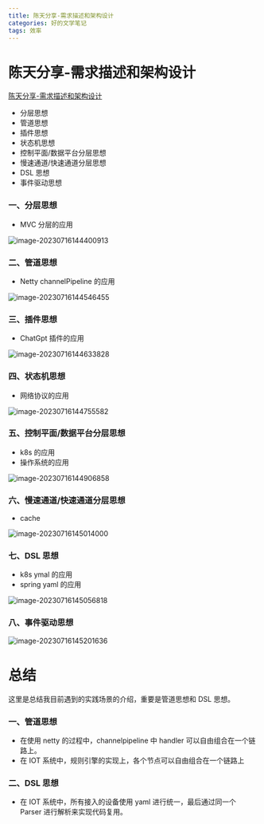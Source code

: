 ```yaml
---
title: 陈天分享-需求描述和架构设计
categories: 好的文学笔记
tags: 效率
---
```




# 陈天分享-需求描述和架构设计

[陈天分享-需求描述和架构设计](https://www.bilibili.com/video/BV1zT411p71z/?spm_id_from=333.1007.top_right_bar_window_history.content.click&vd_source=0e644564c992b81c9b3ca57495141777)



* 分层思想
* 管道思想
* 插件思想
* 状态机思想
* 控制平面/数据平台分层思想
* 慢速通道/快速通道分层思想
* DSL 思想
* 事件驱动思想



### 一、分层思想

* MVC 分层的应用

![image-20230716144400913](https://note-1305755407.cos.ap-nanjing.myqcloud.com/note/image-20230716144400913.png)



### 二、管道思想

* Netty channelPipeline 的应用

![image-20230716144546455](https://note-1305755407.cos.ap-nanjing.myqcloud.com/note/image-20230716144546455.png)



### 三、插件思想

* ChatGpt 插件的应用

![image-20230716144633828](https://note-1305755407.cos.ap-nanjing.myqcloud.com/note/image-20230716144633828.png)



### 四、状态机思想

* 网络协议的应用

![image-20230716144755582](https://note-1305755407.cos.ap-nanjing.myqcloud.com/note/image-20230716144755582.png)



### 五、控制平面/数据平台分层思想

* k8s 的应用
* 操作系统的应用

![image-20230716144906858](https://note-1305755407.cos.ap-nanjing.myqcloud.com/note/image-20230716144906858.png)



### 六、慢速通道/快速通道分层思想

* cache

![image-20230716145014000](https://note-1305755407.cos.ap-nanjing.myqcloud.com/note/image-20230716145014000.png)



### 七、DSL 思想

* k8s ymal 的应用
* spring yaml 的应用

![image-20230716145056818](https://note-1305755407.cos.ap-nanjing.myqcloud.com/note/image-20230716145056818.png)





### 八、事件驱动思想

![image-20230716145201636](https://note-1305755407.cos.ap-nanjing.myqcloud.com/note/image-20230716145201636.png)



# 总结

这里是总结我目前遇到的实践场景的介绍，重要是管道思想和 DSL 思想。

### 一、管道思想

* 在使用 netty 的过程中，channelpipeline 中 handler 可以自由组合在一个链路上。
* 在 IOT 系统中，规则引擎的实现上，各个节点可以自由组合在一个链路上



### 二、DSL 思想

* 在 IOT 系统中，所有接入的设备使用 yaml 进行统一，最后通过同一个 Parser 进行解析来实现代码复用。